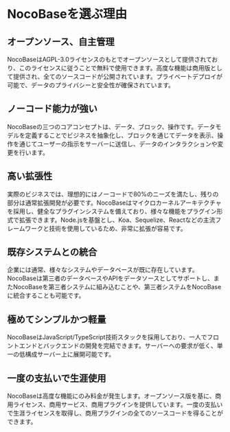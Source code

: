 # NocoBaseを選ぶ理由

## オープンソース、自主管理

NocoBaseはAGPL-3.0ライセンスのもとでオープンソースとして提供されており、このライセンスに従うことで無料で使用できます。高度な機能は商用版として提供され、全てのソースコードが公開されています。プライベートデプロイが可能で、データのプライバシーと安全性が確保されています。

## ノーコード能力が強い

NocoBaseの三つのコアコンセプトは、データ、ブロック、操作です。データモデルを定義することでビジネスを抽象化し、ブロックを通じてデータを表示、操作を通じてユーザーの指示をサーバーに送信し、データのインタラクションや変更を行います。

## 高い拡張性

実際のビジネスでは、理想的にはノーコードで80%のニーズを満たし、残りの部分は通常拡張開発が必要です。NocoBaseはマイクロカーネルアーキテクチャを採用し、健全なプラグインシステムを備えており、様々な機能をプラグイン形式で拡張できます。Node.jsを基盤とし、Koa、Sequelize、Reactなどの主流フレームワークと技術を使用しているため、非常に拡張が容易です。

## 既存システムとの統合

企業には通常、様々なシステムやデータベースが既に存在しています。NocoBaseは第三者のデータベースやAPIをデータソースとしてサポートし、またNocoBaseを第三者システムに組み込むことや、第三者システムをNocoBaseに統合することも可能です。

## 極めてシンプルかつ軽量

NocoBaseはJavaScript/TypeScript技術スタックを採用しており、一人でフロントエンドとバックエンドの開発を完結できます。サーバーへの要求が低く、単一の低構成サーバー上に展開可能です。

## 一度の支払いで生涯使用

NocoBaseは高度な機能にのみ料金が発生します。オープンソース版を基に、商用ライセンス、商用サービス、商用プラグインを提供しています。一度の支払いで生涯ライセンスを取得し、商用プラグインの全てのソースコードを得ることができます。


